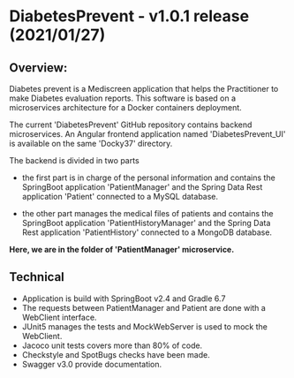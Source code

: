 # DiabetesPrevent - v1.0.1 release (2021/01/27)

## Overview:
Diabetes prevent is a Mediscreen application that helps the Practitioner to make Diabetes evaluation reports.
This software is based on a microservices architecture for a Docker containers deployment.

The current 'DiabetesPrevent' GitHub repository contains backend microservices.
An Angular frontend application named 'DiabetesPrevent_UI' is available on the same 'Docky37' directory.

The backend is divided in two parts

- the first part is in charge of the personal information and contains the SpringBoot application 'PatientManager' and 
the Spring Data Rest application 'Patient' connected to a MySQL database.

- the other part manages the medical files of patients and contains the SpringBoot application 'PatientHistoryManager' 
and the Spring Data Rest application 'PatientHistory' connected to a MongoDB database.


**Here, we are in the folder of 'PatientManager' microservice.**


## Technical

- Application is build with SpringBoot v2.4 and Gradle 6.7
- The requests between PatientManager and Patient are done with a WebClient interface.
- JUnit5 manages the tests and MockWebServer is used to mock the WebClient.
- Jacoco unit tests covers more than 80% of code.
- Checkstyle and SpotBugs checks have been made.
- Swagger v3.0 provide documentation.

